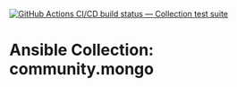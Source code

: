 [![GitHub Actions CI/CD build status — Collection test suite](https://github.com/ansible-collection-migration/community.mongo/workflows/Collection%20test%20suite/badge.svg?branch=master)](https://github.com/ansible-collection-migration/community.mongo/actions?query=workflow%3A%22Collection%20test%20suite%22)

Ansible Collection: community.mongo
=================================================